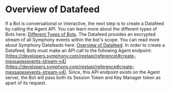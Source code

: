 # Overview of Datafeed

If a Bot is conversational or interactive,  the next step is to create a Datafeed by calling the Agent API.  You can learn more about the different types of Bots here: [Different Types of Bots](../planning-your-bot/different-types-of-bots.md).  The Datafeed provides an encrypted stream of all Symphony events within the bot's scope.  You can read more about Symphony Datafeeds here: [Overview of Datafeed](overview-of-datafeed.md).  In order to create a Datafeed, Bots must make an API call to the following Agent endpoint: [https://developers.symphony.com/restapi/reference\#create-messagesevents-stream-v4](https://developers.symphony.com/restapi/reference#create-messagesevents-stream-v4).  Since, this API endpoint exists on the Agent server, the Bot will pass both its Session Token and Key Manager token as apart of its request.

